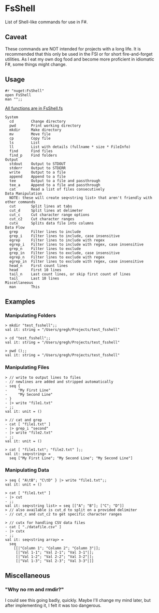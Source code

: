 # FsShell
List of Shell-like commands for use in F#.

## Caveat
These commands are NOT intended for projects with a long life. It is recommended that this only be used in the FSI or for short fire-and-forget utilities. As I eat my own dog food and become more proficient in idiomatic F#, some things might change.

## Usage
```F#
#r "nuget:FsShell"
open FsShell
man "";;
```

[All functions are in FsShell.fs](src/FsShell/FsShell.fs)

```
System
  cd        Change directory
  pwd       Print working directory
  mkdir     Make directory
  mv        Move file
  cp        Copy file
  ls        List
  ll        List with details (fullname * size * FileInfo)
  find      Find files
  find_p    Find folders
Output
  stdout    Output to STDOUT
  stderr    Output to STDERR
  write     Output to a file
  append    Append to a file
  tee       Output to a file and passthrough
  tee_a     Append to a file and passthrough
  cat       Read a list of files consecutively
Data Manipulation
  NOTE: these will create seq<string list> that aren't friendly with other commands
  cut       Split lines at tabs
  cut_d     Split lines at delimeter
  cut_c     Cut character range options
  cut_c2    Cut character ranges
  cutx      Splits data file into columns
Data Flow
  grep      Filter lines to include
  grep_i    Filter lines to include, case insensitive
  egrep     Filter lines to include with regex
  egrep_i   Filter lines to include with regex, case insensitive
  grep_n    Filter lines to exclude
  grep_in   Filter lines to exclude, case insensitive
  egrep_n   Filter lines to exclude with regex
  egrep_in  Filter lines to exclude with regex, case insensitive
  head_n    First count lines
  head      First 10 lines
  tail_n    Last count lines, or skip first count of lines
  tail      Last 10 lines
Miscellaneous
  man       This
```

## Examples

### Manipulating Folders
```F#
> mkdir "test_fsshell";;
val it: string = "/Users/gregh/Projects/test_fsshell"

> cd "test_fsshell";;
val it: string = "/Users/gregh/Projects/test_fsshell"

> pwd ();;
val it: string = "/Users/gregh/Projects/test_fsshell"
```

### Manipulating Files
```F#
> // write to output lines to files
- // newlines are added and stripped automatically
- seq {
-     "My First Line"
-     "My Second Line"
- }
- |> write "file1.txt"
- ;;
val it: unit = ()

> // cat and grep
- cat [ "file1.txt" ]
- |> grep_i "second"
- |> write "file2.txt"
- ;;
val it: unit = ()

> cat [ "file1.txt"; "file2.txt" ];;
val it: seq<string> =
  seq ["My First Line"; "My Second Line"; "My Second Line"]
```

### Manipulating Data
```F#
> seq { "A\tB"; "C\tD" } |> write "file1.txt";;
val it: unit = ()

> cat [ "file1.txt" ]
- |> cut
- ;;
val it: seq<string list> = seq [["A"; "B"]; ["C"; "D"]]
> // also available is cut_d to split on a provided delimiter
- // cut_c and cut_c2 to get specific character ranges

> // cutx for handling CSV data files
- cat [ "./datafile.csv" ]
- |> cutx
- ;;
val it: seq<string array> =
  seq
    [[|"Column 1"; "Column 2"; "Column 3"|];
     [|"Val 1-1"; "Val 2-1"; "Val 3-1"|];
     [|"Val 1-2"; "Val 2-2"; "Val 3-2"|];
     [|"Val 1-3"; "Val 2-3"; "Val 3-3"|]]
```

## Miscellaneous

### "Why no rm and rmdir?"

I could see this going badly, quickly. Maybe I'll change my mind later, but after implementing it, I felt it was too dangerous.
